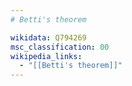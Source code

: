 ```yaml
---
# Betti's theorem

wikidata: Q794269
msc_classification: 00
wikipedia_links:
  - "[[Betti's theorem]]"
---
```

